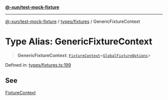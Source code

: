 [**@-xun/test-mock-fixture**](../../../README.md)

***

[@-xun/test-mock-fixture](../../../README.md) / [types/fixtures](../README.md) / GenericFixtureContext

# Type Alias: GenericFixtureContext

> **GenericFixtureContext**: [`FixtureContext`](FixtureContext.md)\<[`GlobalFixtureOptions`](../../options/type-aliases/GlobalFixtureOptions.md)\>

Defined in: [types/fixtures.ts:199](https://github.com/Xunnamius/test-utils/blob/7cac8a0c2ee6379fd29b30afe9fe8d736cfa81bd/packages/test-mock-fixture/src/types/fixtures.ts#L199)

## See

[FixtureContext](FixtureContext.md)

